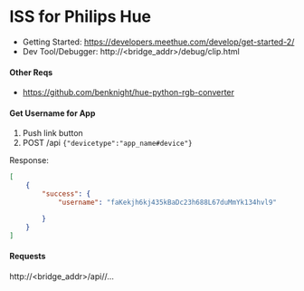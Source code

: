 # ISS for Philips Hue
* Getting Started: https://developers.meethue.com/develop/get-started-2/
* Dev Tool/Debugger: http://<bridge_addr>/debug/clip.html

#### Other Reqs
* https://github.com/benknight/hue-python-rgb-converter

#### Get Username for App
1. Push link button
2. POST /api `{"devicetype":"app_name#device"}`

Response:

```json
[
	{
		"success": {
			"username": "faKekjh6kj435kBaDc23h688L67duMmYk134hvl9"

		}
	}
]
```

#### Requests
http://<bridge_addr>/api/<username>/...
